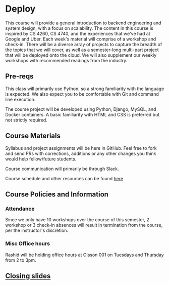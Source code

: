 # Deploy
This course will provide a general introduction to backend engineering and system design, with a focus on scalability. The content in this course is inspired by CS 4260, CS 4740, and the experiences that we've had at Google and Uber. Each week's material will comprise of a workshop and check-in. There will be a diverse array of projects to capture the breadth of the topics that we will cover, as well as a semester-long multi-part project that will be deployed onto the cloud. We will also supplement our weekly workshops with recommended readings from the industry.

## Pre-reqs
This class will primarily use Python, so a strong familiarity with the language is expected. We also expect you to be comfortable with Git and command line execution.

The course project will be developed using Python, Django, MySQL, and Docker containers. A basic familiarity with HTML and CSS is preferred but not strictly required.

## Course Materials
Syllabus and project assignments will be here in GitHub. Feel free to fork and send PRs with corrections, additions or any other changes you think would help fellow/future students.

Course communication will primarily be through Slack.

Course schedule and other resources can be found [here](https://docs.google.com/spreadsheets/d/1owG29FWyXmbGcVmEFP7kcx1KZu8-pN43IRB7WnS5h3w/edit?usp=sharing)

## Course Policies and Information

### Attendance
Since we only have 10 workshops over the course of this semester, 2 workshop or 3 check-in absences will result in termination from the course, per the instructor's discretion.

### Misc Office hours
Rashid will be holding office hours at Olsson 001 on Tuesdays and Thursday from 2 to 3pm.


## [Closing slides](https://drive.google.com/open?id=1okfODkKo_ruH0fAoMxQyDbrN5bgUfZdor2xPRTkIq9U)
